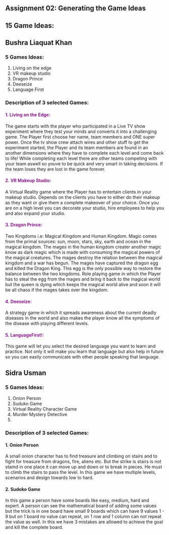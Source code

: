 <!DOCTYPE html>
<html>
<head>
</head>
<body>
  
## Assignment 02: Generating the Game Ideas
  
## 15 Game Ideas:

## Bushra Liaquat Khan
  
### 5 Games Ideas:
  
1. Living on the edge
2. VR makeup studio
3. Dragon Prince
4. Deeseize
5. Language First
  
### Description of 3 selected Games:
<h4 style="color: purple; font-weight: 600;">1. Living on the Edge:</h4>
<p>The game starts with the player who participated in a Live TV show experiment where they test your minds and converts it into a challenging game. The Player first choose her name, team members and ONE super power. Once the tv show crew attach wires and other stuff to get the experiment started, the Player and its team members are found in an another dimensions where they have to complete each level and come back to life! While completing each level there are other teams competing with your team aswell so youve to be quick and very smart in taking decisions. If the team loses they are lost in the game forever.</p>

<h4 style="color: purple; font-weight: 600;">2. VR Makeup Studio:</h4>
<p>A Virtual Reality game where the Player has to entertain clients in your makeup studio. Depends on the clients you have to either do their makeup as they want or give them a complete makeover of your choice. Once you are on a high level you can decorate your studio, hire employees to help you and also expand your studio.</p>

<h4 style="color: purple; font-weight: 600;">3. Dragon Prince:</h4>
<p>Two Kingdoms i.e: Magical Kingdom and Human Kingdom. Magic comes from the primal sources: sun, moon, stars, sky, earth and ocean in the magical kingdom. The mages in the human kingdom creater another magic know as dark magic which is made with consuming the magical powers of the magical creatures. The mages destroy the relation between the magical kingdom and a war has begun. The mages have captured the dragon egg and killed the Dragon King. This egg is the only possible way to restore the balance between the two kingdoms. Role playing game in  which the Player has to steal the egg from the mages and bring it back to the magical world but the queen is dying which keeps the magical world alive and soon it will be all chaos if the mages takes over the kingdom. </p>

<h4 style="color: purple; font-weight: 600;">4. Deeseize:</h4>
<p>A strategy game in which it spreads awareness about the current deadly diseases in the world and also makes the player know all the symptoms of the disease with playing different levels.</p>

<h4 style="color: purple; font-weight: 600;">5. LanguageFirst!:</h4>
<p>This game will let you select the desired language you want to learn and practice. Not only it will make you learn that language but also help in future so you can easily communicate with other people speaking that language.</p>

## Sidra Usman

### 5 Games Ideas:
  
  1. Onion Person
  2. Suduko Game
  3. Virtual Reality Character Game
  4. Murder Mystery Detective
  5.
  
### Description of 3 selected Games:
  
#### 1. Onion Person
  
A small onion character has to find treasure and climbing on stairs and to fight for treasure from dragons, fire, aliens etc. But the strike is stairs is not stamd in one place it can move up and down or to break in pieces. He must to climb the stairs to pass the level. In this game we have multiple levels, scenarios and design towards low to hard.
  
#### 2. Sudoko Game

In this game a person have some boards like easy, medium, hard and expert. A person can see the mathematical board of adding some values but the trick is in one board have small 9 boards which can have 9 values 1 - 9 but on 1 board no value can repeat, on 1 row and 1 column can not repeat the value as well. In this we have 3 mistakes are allowed to achieve the goal and kill the complete board.

</body>
</html>

